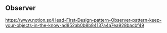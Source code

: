 ## Observer
https://www.notion.so/Head-First-Design-pattern-Observer-pattern-keep-your-objects-in-the-know-ad852ab0b8b84137a4a7ea928bacbf49
